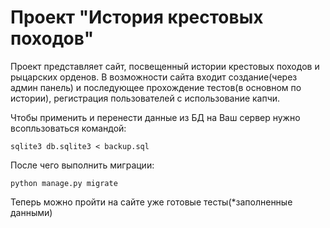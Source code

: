 # Проект "История крестовых походов"

Проект представляет сайт, посвещенный истории крестовых походов и рыцарских орденов. В возможности сайта входит создание(через админ панель) и последующее прохождение тестов(в основном по истории), регистрация пользователей с использование капчи. 

Чтобы применить и перенести данные из БД на Ваш сервер нужно всопльзоваться командой:
```
sqlite3 db.sqlite3 < backup.sql
```
После чего выполнить миграции:
```
python manage.py migrate
```
Теперь можно пройти на сайте уже готовые тесты(*заполненные данными)
